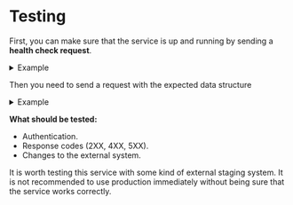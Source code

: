 # Testing

First, you can make sure that the service is up and running by sending a **health check request**.

<details>
<summary>Example</summary>

```bash
$ curl https://[TAG---]SERVICE_NAME-PROJECT_NUMBER.REGION.run.app
```

```json
{
    "status": "Healthy"
}
```

</details>

Then you need to send a request with the expected data structure

<details>
<summary>Example</summary>

```bash
curl -X POST https://[TAG---]SERVICE_NAME-PROJECT_NUMBER.REGION.run.app \
  -H "Authorization: Bearer your-api-token" \
  -H "Content-Type: application/json" \
  -d '{
    "event_id": "3e84c79f-ab6f-4546-8e27-0b6ab866f1fb",
    "data": {
      "event_type": "SIM/Updated",
      "variables": {
        "i_env": 1,
        "i_event": 999999,
        "i_account": 1,
        "curr_status": "used",
        "prev_status": "active"
      }
    },
    "pb_data": {
      "account_info": {
        "bill_status": "open",
        "billing_model": "credit_account",
        "blocked": false,
        "firstname": "Serhii",
        "i_account": 1,
        "i_customer": 6392,
        "i_product": 3774,
        "id": "79123456789@msisdn",
        "lastname": "Dolhopolov",
        "phone1": "",
        "product_name": "Pay as you go",
        "time_zone_name": "Europe/Prague",
        "assigned_addons": [
          {
            "addon_effective_from": "2025-05-16T12:59:46",
            "addon_priority": 10,
            "description": "",
            "i_product": 3775,
            "i_vd_plan": 1591,
            "name": "Youtube UHD"
          }
        ],
        "service_features": [
          {
            "name": "netaccess_policy",
            "effective_flag_value": "Y",
            "attributes": [
              {
                "name": "access_policy",
                "effective_value": "179"
              }
            ]
          }
        ]
      },
      "sim_info": {
        "i_sim_card": 3793,
        "imsi": "001010000020349",
        "msisdn": "79123456789",
        "status": "active"
      },
      "access_policy_info": {
        "i_access_policy": 179,
        "name": "Integration test",
        "attributes": [
          {
            "group_name": "lte.wtl",
            "name": "cs_profile",
            "value": "cs-pp-20250319"
          },
          {
            "group_name": "lte.wtl",
            "name": "eps_profile",
            "value": "eps-pp-20250319"
          }
        ]
      }
    },
    "handler_id": "hlr-hss-nsps",
    "created_at": "2025-03-12T16:47:30.443939+00:00",
    "updated_at": "2025-03-12T16:47:36.585885+00:00",
    "status": "received"
  }'
```

```json
{ "message": "Event processed successfully" }
```

</details>

**What should be tested:**

- Authentication.
- Response codes (2XX, 4XX, 5XX).
- Changes to the external system.

It is worth testing this service with some kind of external staging system. It is not recommended to use production immediately without being sure that the service works correctly.